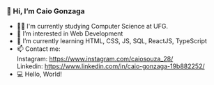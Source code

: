 ### 👋 Hi, I’m Caio Gonzaga
- 👨‍🎓 I'm currently studying Computer Science at UFG.
- 👀 I’m interested in Web Development
- 🌱 I’m currently learning HTML, CSS, JS, SQL, ReactJS, TypeScript
- 📫 Contact me: <br> 
Instagram: https://www.instagram.com/caiosouza_28/ <br>
Linkedin: https://www.linkedin.com/in/caio-gonzaga-19b882252/
- 💻 Hello, World!

<!---
Caioscg/Caioscg is a ✨ special ✨ repository because its `README.md` (this file) appears on your GitHub profile.
You can click the Preview link to take a look at your changes.
--->
